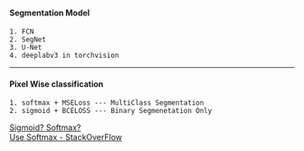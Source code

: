 #### Segmentation Model 

    1. FCN
    2. SegNet
    3. U-Net
    4. deeplabv3 in torchvision




---

#### Pixel Wise classification

    1. softmax + MSELoss --- MultiClass Segmentation
    2. sigmoid + BCELOSS --- Binary Segmenetation Only 

[Sigmoid? Softmax?](https://eremo2002.tistory.com/122)<br>
[Use Softmax - StackOverFlow](https://stackoverflow.com/questions/50534515/how-to-do-softmax-for-pixelwise-classification)



   
